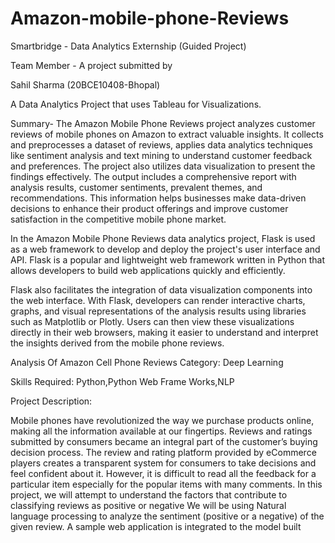 # Amazon-mobile-phone-Reviews
Smartbridge - Data Analytics Externship (Guided Project)


Team Member - 
A project submitted by

Sahil Sharma (20BCE10408-Bhopal)

A Data Analytics Project that uses Tableau for Visualizations.

Summary- 
The Amazon Mobile Phone Reviews project analyzes customer reviews of mobile phones on Amazon to extract valuable insights. It collects and preprocesses a dataset of reviews, applies data analytics techniques like sentiment analysis and text mining to understand customer feedback and preferences. The project also utilizes data visualization to present the findings effectively. The output includes a comprehensive report with analysis results, customer sentiments, prevalent themes, and recommendations. This information helps businesses make data-driven decisions to enhance their product offerings and improve customer satisfaction in the competitive mobile phone market.

In the Amazon Mobile Phone Reviews data analytics project, Flask is used as a web framework to develop and deploy the project's user interface and API. Flask is a popular and lightweight web framework written in Python that allows developers to build web applications quickly and efficiently.

Flask also facilitates the integration of data visualization components into the web interface. With Flask, developers can render interactive charts, graphs, and visual representations of the analysis results using libraries such as Matplotlib or Plotly. Users can then view these visualizations directly in their web browsers, making it easier to understand and interpret the insights derived from the mobile phone reviews.



Analysis Of Amazon Cell Phone Reviews
Category: Deep Learning

Skills Required:
Python,Python Web Frame Works,NLP

Project Description:


Mobile phones have revolutionized the way we purchase products online, making all the information available at our fingertips. Reviews and ratings submitted by consumers became an integral part of the customer’s buying decision process. The review and rating platform provided by eCommerce players creates a transparent system for consumers to take decisions and feel confident about it. 
However, it is difficult to read all the feedback for a particular item especially for the popular items with many comments. In this project, we will attempt to understand the factors that contribute to classifying reviews as positive or negative 
We will be using Natural language processing to analyze the sentiment (positive or a negative) of the given review. A sample web application is integrated to the model built


